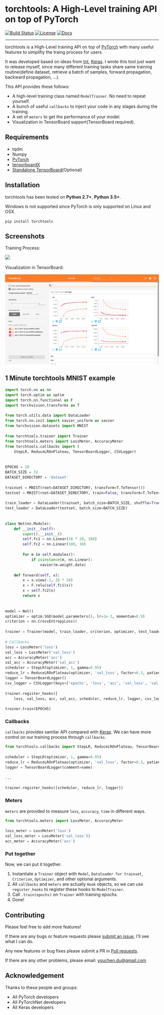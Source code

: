 # torchtools: A High-Level training API on top of PyTorch

[![Build Status](https://travis-ci.org/Time1ess/torchtools.svg?branch=master)](https://travis-ci.org/Time1ess/torchtools)
[![License](https://img.shields.io/badge/License-BSD%203--Clause-blue.svg)](https://github.com/Time1ess/torchtools/blob/master/LICENSE)
[![Docs](https://img.shields.io/badge/docs-link-green.svg)](https://Time1ess.github.io/torchtools)

---

torchtools is a High-Level training API on top of [PyTorch](http://pytorch.org) with many useful features to simplifiy the traing process for users.

It was developed based on ideas from [tnt](https://github.com/pytorch/tnt), [Keras](https://github.com/fchollet/keras). I wrote this tool just want to release myself, since many different training tasks share same training routine(define dataset, retrieve a batch of samples, forward propagation, backward propagation, ...).

This API provides these follows:

* A high-level training class named `ModelTrainer`. No need to repeat yourself.
* A bunch of useful `callbacks` to inject your code in any stages during the training.
* A set of `meters` to get the performance of your model.
* Visualization in TensorBoard support(TensorBoard required).

## Requirements

* tqdm
* Numpy
* [PyTorch](http://pytorch.org)
* [tensorboardX](https://github.com/lanpa/tensorboard-pytorch)
* [Standalone TensorBoard](https://github.com/dmlc/tensorboard)(Optional)

## Installation

torchtools has been tested on **Python 2.7+**, **Python 3.5+**.

Windows is not supported since PyTorch is only supported on Linux and OSX.

`pip install torchtools`

## Screenshots

Training Process:

![](training_process.gif)

Visualization in TensorBoard:

![](visualization_in_tensorboard.png)


## 1 Minute torchtools MNIST example

```Python
import torch.nn as nn
import torch.optim as optim
import torch.nn.functional as F
import torchvision.transforms as T

from torch.utils.data import DataLoader
from torch.nn.init import xavier_uniform as xavier
from torchvision.datasets import MNIST

from torchtools.trainer import Trainer
from torchtools.meters import LossMeter, AccuracyMeter
from torchtools.callbacks import (
    StepLR, ReduceLROnPlateau, TensorBoardLogger, CSVLogger)


EPOCHS = 10
BATCH_SIZE = 32
DATASET_DIRECTORY = 'dataset'

trainset = MNIST(root=DATASET_DIRECTORY, transform=T.ToTensor())
testset = MNIST(root=DATASET_DIRECTORY, train=False, transform=T.ToTensor())

train_loader = DataLoader(trainset, batch_size=BATCH_SIZE, shuffle=True)
test_loader = DataLoader(testset, batch_size=BATCH_SIZE)


class Net(nn.Module):
    def __init__(self):
        super().__init__()
        self.fc1 = nn.Linear(28 * 28, 100)
        self.fc2 = nn.Linear(100, 10)

        for m in self.modules():
            if isinstance(m, nn.Linear):
                xavier(m.weight.data)

    def forward(self, x):
        x = x.view(-1, 28 * 28)
        x = F.relu(self.fc1(x))
        x = self.fc2(x)
        return x


model = Net()
optimizer = optim.SGD(model.parameters(), lr=1e-3, momentum=0.9)
criterion = nn.CrossEntropyLoss()

trainer = Trainer(model, train_loader, criterion, optimizer, test_loader)

# Callbacks
loss = LossMeter('loss')
val_loss = LossMeter('val_loss')
acc = AccuracyMeter('acc')
val_acc = AccuracyMeter('val_acc')
scheduler = StepLR(optimizer, 1, gamma=0.95)
reduce_lr = ReduceLROnPlateau(optimizer, 'val_loss', factor=0.3, patience=3)
logger = TensorBoardLogger()
csv_logger = CSVLogger(keys=['epochs', 'loss', 'acc', 'val_loss', 'val_acc'])

trainer.register_hooks([
    loss, val_loss, acc, val_acc, scheduler, reduce_lr, logger, csv_logger])

trainer.train(EPOCHS)
```

### Callbacks

`callbacks` provides samilar API compared with [Keras](https://github.com/fchollet/keras). We can have more control on our training process through `callbacks`.

```Python
from torchtools.callbacks import StepLR, ReduceLROnPlateau, TensorBoardLogger

scheduler = StepLR(optimizer, 1, gamma=0.95)
reduce_lr = ReduceLROnPlateau(optimizer, 'val_loss', factor=0.3, patience=3)
logger = TensorBoardLogger(comment=name)

...

trainer.register_hooks([scheduler, reduce_lr, logger])
```

### Meters

`meters` are provided to measure `loss`, `accuracy`, `time` in different ways.

```Python
from torchtools.meters import LossMeter, AccuracyMeter

loss_meter = LossMeter('loss')
val_loss_meter = LossMeter('val_loss'))
acc_meter = AccuracyMeter('acc')
```

### Put together

Now, we can put it together.

1. Instantiate a `Trainer` object with `Model`, `Dataloader for trainset`, `Criterion`, `Optimizer`, and other optional arguments.
2. All `callbacks` and `meters` are actually `Hook` objects, so we can use `register_hooks` to register these hooks to `ModelTrainer`.
3. Call `.train(epochs)` on `Trainer` with training epochs.
4. Done!

## Contributing

Please feel free to add more features!

If there are any bugs or feature requests please [submit an issue](https://github.com/Time1ess/torchtools/issues/new), I'll see what I can do.

Any new features or bug fixes please submit a PR in [Pull requests](https://github.com/Time1ess/torchtools/pulls).

If there are any other problems, please email: <a href="mailto:youche.du@gmail.com">youchen.du@gmail.com</a>

## Acknowledgement

Thanks to these people and groups:

* All PyTorch developers
* All PyTorchNet developers
* All Keras developers
